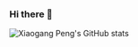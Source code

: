 ### Hi there 👋

<!--
**xiaogangpeng/xiaogangpeng** is a ✨ _special_ ✨ repository because its `README.md` (this file) appears on your GitHub profile.

Here are some ideas to get you started:

- 🔭 I’m currently working on ...
- 🌱 I’m currently learning ...
- 👯 I’m looking to collaborate on ...
- 🤔 I’m looking for help with ...
- 💬 Ask me about ...
- 📫 How to reach me: ...
- 😄 Pronouns: ...
- ⚡ Fun fact: ...
-->



![Xiaogang Peng's GitHub stats](https://github-readme-stats.vercel.app/api?username=xiaogangpeng&theme=shades-of-purple&show_icons=true)
